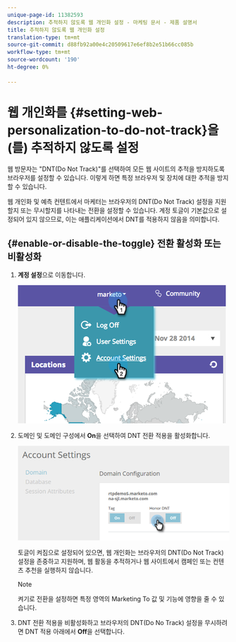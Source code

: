 ```yaml
---
unique-page-id: 11382593
description: 추적하지 않도록 웹 개인화 설정 - 마케팅 문서 - 제품 설명서
title: 추적하지 않도록 웹 개인화 설정
translation-type: tm+mt
source-git-commit: d88fb92a00e4c20509617e6ef8b2e51b66cc085b
workflow-type: tm+mt
source-wordcount: '190'
ht-degree: 0%

---
```



# 웹 개인화를 {#setting-web-personalization-to-do-not-track}을(를) 추적하지 않도록 설정

웹 방문자는 &quot;DNT(Do Not Track)&quot;를 선택하여 모든 웹 사이트의 추적을 방지하도록 브라우저를 설정할 수 있습니다. 이렇게 하면 특정 브라우저 및 장치에 대한 추적을 방지할 수 있습니다.

웹 개인화 및 예측 컨텐트에서 마케터는 브라우저의 DNT(Do Not Track) 설정을 지원할지 또는 무시할지를 나타내는 전환을 설정할 수 있습니다. 계정 토글이 기본값으로 설정되어 있지 않으므로, 이는 애플리케이션에서 DNT를 적용하지 않음을 의미합니다.

## {#enable-or-disable-the-toggle} 전환 활성화 또는 비활성화

1. **계정 설정**&#x200B;으로 이동합니다.

   ![](assets/image2014-12-1-23-3a3-3a12.png)

1. 도메인 및 도메인 구성에서 **On**&#x200B;을 선택하여 DNT 전환 적용을 활성화합니다.

   ![](assets/two-1.png)

   토글이 켜짐으로 설정되어 있으면, 웹 개인화는 브라우저의 DNT(Do Not Track) 설정을 존중하고 지원하며, 웹 활동을 추적하거나 웹 사이트에서 캠페인 또는 컨텐츠 추천을 실행하지 않습니다.

   >[!NOTE]
   >
   >켜기로 전환을 설정하면 특정 영역의 Marketing To 값 및 기능에 영향을 줄 수 있습니다.

1. DNT 전환 적용을 비활성화하고 브라우저의 DNT(Do No Track) 설정을 무시하려면 DNT 적용 아래에서 **Off**&#x200B;을 선택합니다.

